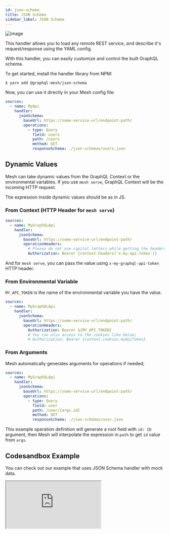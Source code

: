 ```yaml
---
id: json-schema
title: JSON Schema
sidebar_label: JSON Schema
---
```

![image](https://user-images.githubusercontent.com/20847995/79218994-11434880-7e5a-11ea-8594-08185526080f.png)

This handler allows you to load any remote REST service, and describe it's request/response using the YAML config.

With this handler, you can easily customize and control the built GraphQL schema.

To get started, install the handler library from NPM:

```
$ yarn add @graphql-mesh/json-schema
```

Now, you can use it directly in your Mesh config file:

```yml
sources:
  - name: MyApi
    handler:
      jsonSchema:
        baseUrl: https://some-service-url/endpoint-path/
        operations:
          - type: Query
            field: users
            path: /users
            method: GET
            responseSchema: ./json-schemas/users.json
```
## Dynamic Values

Mesh can take dynamic values from the GraphQL Context or the environmental variables. If you use `mesh serve`, GraphQL Context will be the incoming HTTP request.

The expression inside dynamic values should be as in JS.

### From Context (HTTP Header for `mesh serve`)

```yml
sources:
  - name: MyGraphQLApi
    handler:
      jsonSchema:
        baseUrl: https://some-service-url/endpoint-path/
        operationHeaders:
          # Please do not use capital letters while getting the headers
          Authorization: Bearer {context.headers['x-my-api-token']} 
```

And for `mesh serve`, you can pass the value using `x-my-graphql-api-token` HTTP header.

### From Environmental Variable

`MY_API_TOKEN` is the name of the environmental variable you have the value.

```yml
sources:
  - name: MyGraphQLApi
    handler:
      jsonSchema:
        baseUrl: https://some-service-url/endpoint-path/
        operationHeaders:
          Authorization: Bearer ${MY_API_TOKEN}
          # You can also access to the cookies like below;
          # Authorization: Bearer {context.cookies.myApiToken}
```

### From Arguments

Mesh automatically generates arguments for operations if needed;

```yml
sources:
  - name: MyGraphQLApi
    handler:
      jsonSchema:
        baseUrl: https://some-service-url/endpoint-path/
        operations:
          - type: Query
            field: user
            path: /user/{args.id}
            method: GET
            responseSchema: ./json-schemas/user.json
```

This example operation definition will generate a root field with `id: ID` argument, then Mesh will interpolate the expression in `path` to get `id` value from `args`.


## Codesandbox Example

You can check out our example that uses JSON Schema handler with mock data.

<iframe
     src="https://codesandbox.io/embed/github/Urigo/graphql-mesh/tree/master/examples/json-schema-example?fontsize=14&hidenavigation=1&theme=dark&module=%2F.meshrc.yml"
     style={{width:"100%", height:"500px", border:"0", borderRadius: "4px", overflow:"hidden"}}
     title="json-schema-example"
     allow="geolocation; microphone; camera; midi; vr; accelerometer; gyroscope; payment; ambient-light-sensor; encrypted-media; usb"
     sandbox="allow-modals allow-forms allow-popups allow-scripts allow-same-origin" />

## Config API Reference

{@import ../generated-markdown/JsonSchemaHandler.generated.md}
